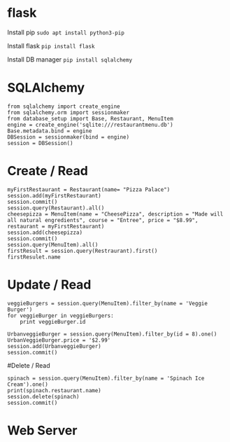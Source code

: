 # flask

Install pip
`sudo apt install python3-pip`

Install flask
`pip install flask`

Install DB manager
`pip install sqlalchemy`

# SQLAlchemy
```
from sqlalchemy import create_engine
from sqlalchemy.orm import sessionmaker
from database_setup import Base, Restaurant, MenuItem
engine = create_engine('sqlite:///restaurantmenu.db')
Base.metadata.bind = engine
DBSession = sessionmaker(bind = engine)
session = DBSession()
```
# Create / Read
```
myFirstRestaurant = Restaurant(name= "Pizza Palace")
session.add(myFirstRestaurant)
session.commit()
session.query(Restaurant).all()
cheesepizza = MenuItem(name = "CheesePizza", description = "Made will all natural engredients", course = "Entree", price = "$8.99", restaurant = myFirstRestaurant)
session.add(cheesepizza)
session.commit()
session.query(MenuItem).all()
firstResult = session.query(Restraurant).first()
firstResulet.name
```
# Update / Read
```
veggieBurgers = session.query(MenuItem).filter_by(name = 'Veggie Burger')
for veggieBurger in veggieBurgers:
    print veggieBurger.id

UrbanveggieBurger = session.query(MenuItem).filter_by(id = 8).one()
UrbanVeggieBurger.price = '$2.99'
session.add(UrbanveggieBurger)
session.commit()
```
#Delete / Read
```
spinach = session.query(MenuItem).filter_by(name = 'Spinach Ice Cream').one()
print(spinach.restaurant.name)
session.delete(spinach)
session.commit()
```

# Web Server

